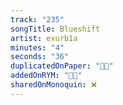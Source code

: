 ```yaml
---
track: "235"
songTitle: Blueshift
artist: exurb1a
minutes: "4"
seconds: "36"
duplicatedOnPaper: "👍🏻"
addedOnRYM: "👍🏻"
sharedOnMonoquin: ❌
---
```

